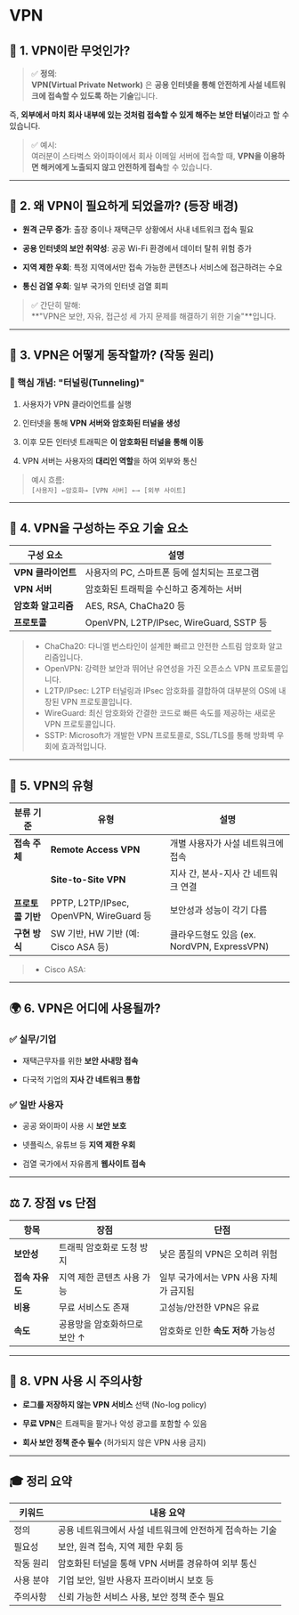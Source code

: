# VPN
## 🧭 1. VPN이란 무엇인가?

> ✅ **정의**:  
> **VPN(Virtual Private Network)** 은 **공용 인터넷을 통해 안전하게 사설 네트워크에 접속할 수 있도록 하는 기술**입니다.

즉, **외부에서 마치 회사 내부에 있는 것처럼 접속할 수 있게 해주는 보안 터널**이라고 할 수 있습니다.

> ✅ 예시:  
> 여러분이 스타벅스 와이파이에서 회사 이메일 서버에 접속할 때, **VPN을 이용하면 해커에게 노출되지 않고 안전하게 접속**할 수 있습니다.

---

## 🧬 2. 왜 VPN이 필요하게 되었을까? (등장 배경)

- **원격 근무 증가**: 출장 중이나 재택근무 상황에서 사내 네트워크 접속 필요
    
- **공용 인터넷의 보안 취약성**: 공공 Wi-Fi 환경에서 데이터 탈취 위험 증가
    
- **지역 제한 우회**: 특정 지역에서만 접속 가능한 콘텐츠나 서비스에 접근하려는 수요
    
- **통신 검열 우회**: 일부 국가의 인터넷 검열 회피
    

> ✅ 간단히 말해:  
> **"VPN은 보안, 자유, 접근성 세 가지 문제를 해결하기 위한 기술"**입니다.

---

## 🔧 3. VPN은 어떻게 동작할까? (작동 원리)

### 📌 핵심 개념: "터널링(Tunneling)"

1. 사용자가 VPN 클라이언트를 실행
    
2. 인터넷을 통해 **VPN 서버와 암호화된 터널을 생성**
    
3. 이후 모든 인터넷 트래픽은 **이 암호화된 터널을 통해 이동**
    
4. VPN 서버는 사용자의 **대리인 역할**을 하여 외부와 통신
    

> 예시 흐름:  
> `[사용자] ←암호화→ [VPN 서버] ←→ [외부 사이트]`

---

## 🧱 4. VPN을 구성하는 주요 기술 요소

| 구성 요소         | 설명                                     |
| ------------- | -------------------------------------- |
| **VPN 클라이언트** | 사용자의 PC, 스마트폰 등에 설치되는 프로그램             |
| **VPN 서버**    | 암호화된 트래픽을 수신하고 중계하는 서버                 |
| **암호화 알고리즘**  | AES, RSA, ChaCha20 등                   |
| **프로토콜**      | OpenVPN, L2TP/IPsec, WireGuard, SSTP 등 |
> - ChaCha20: 다니엘 번스타인이 설계한 빠르고 안전한 스트림 암호화 알고리즘입니다.
> - OpenVPN: 강력한 보안과 뛰어난 유연성을 가진 오픈소스 VPN 프로토콜입니다.
> - L2TP/IPsec: L2TP 터널링과 IPsec 암호화를 결합하여 대부분의 OS에 내장된 VPN 프로토콜입니다.
> - WireGuard: 최신 암호화와 간결한 코드로 빠른 속도를 제공하는 새로운 VPN 프로토콜입니다.
> - SSTP: Microsoft가 개발한 VPN 프로토콜로, SSL/TLS를 통해 방화벽 우회에 효과적입니다. 


---

## 🧰 5. VPN의 유형

| 분류 기준       | 유형                                     | 설명                                  |
| ----------- | -------------------------------------- | ----------------------------------- |
| **접속 주체**   | **Remote Access VPN**                  | 개별 사용자가 사설 네트워크에 접속                 |
|             | **Site-to-Site VPN**                   | 지사 간, 본사-지사 간 네트워크 연결               |
| **프로토콜 기반** | PPTP, L2TP/IPsec, OpenVPN, WireGuard 등 | 보안성과 성능이 각기 다름                      |
| **구현 방식**   | SW 기반, HW 기반 (예: Cisco ASA 등)          | 클라우드형도 있음 (ex. NordVPN, ExpressVPN) |
>- Cisco ASA: 
---

## 🌍 6. VPN은 어디에 사용될까?

### ✅ 실무/기업

- 재택근무자를 위한 **보안 사내망 접속**
    
- 다국적 기업의 **지사 간 네트워크 통합**
    

### ✅ 일반 사용자

- 공공 와이파이 사용 시 **보안 보호**
    
- 넷플릭스, 유튜브 등 **지역 제한 우회**
    
- 검열 국가에서 자유롭게 **웹사이트 접속**
    

---

## ⚖️ 7. 장점 vs 단점

|항목|장점|단점|
|---|---|---|
|**보안성**|트래픽 암호화로 도청 방지|낮은 품질의 VPN은 오히려 위험|
|**접속 자유도**|지역 제한 콘텐츠 사용 가능|일부 국가에서는 VPN 사용 자체가 금지됨|
|**비용**|무료 서비스도 존재|고성능/안전한 VPN은 유료|
|**속도**|공용망을 암호화하므로 보안 ↑|암호화로 인한 **속도 저하** 가능성|

---

## 🚨 8. VPN 사용 시 주의사항

- **로그를 저장하지 않는 VPN 서비스** 선택 (No-log policy)
    
- **무료 VPN**은 트래픽을 팔거나 악성 광고를 포함할 수 있음
    
- **회사 보안 정책 준수 필수** (허가되지 않은 VPN 사용 금지)
    

---

## 🎓 정리 요약

|키워드|내용 요약|
|---|---|
|정의|공용 네트워크에서 사설 네트워크에 안전하게 접속하는 기술|
|필요성|보안, 원격 접속, 지역 제한 우회 등|
|작동 원리|암호화된 터널을 통해 VPN 서버를 경유하여 외부 통신|
|사용 분야|기업 보안, 일반 사용자 프라이버시 보호 등|
|주의사항|신뢰 가능한 서비스 사용, 보안 정책 준수 필요|
